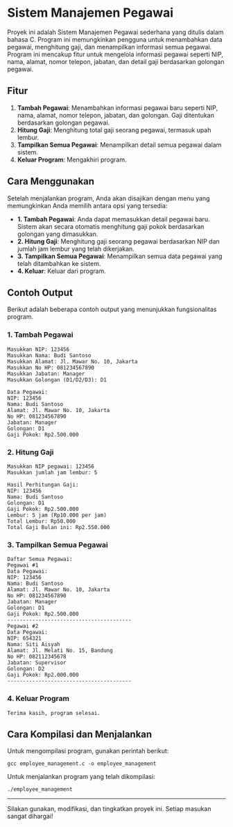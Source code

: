 # Sistem Manajemen Pegawai

Proyek ini adalah Sistem Manajemen Pegawai sederhana yang ditulis dalam bahasa C. Program ini memungkinkan pengguna untuk menambahkan data pegawai, menghitung gaji, dan menampilkan informasi semua pegawai. Program ini mencakup fitur untuk mengelola informasi pegawai seperti NIP, nama, alamat, nomor telepon, jabatan, dan detail gaji berdasarkan golongan pegawai.

## Fitur
1. **Tambah Pegawai**: Menambahkan informasi pegawai baru seperti NIP, nama, alamat, nomor telepon, jabatan, dan golongan. Gaji ditentukan berdasarkan golongan pegawai.
2. **Hitung Gaji**: Menghitung total gaji seorang pegawai, termasuk upah lembur.
3. **Tampilkan Semua Pegawai**: Menampilkan detail semua pegawai dalam sistem.
4. **Keluar Program**: Mengakhiri program.

## Cara Menggunakan
Setelah menjalankan program, Anda akan disajikan dengan menu yang memungkinkan Anda memilih antara opsi yang tersedia:

- **1. Tambah Pegawai**: Anda dapat memasukkan detail pegawai baru. Sistem akan secara otomatis menghitung gaji pokok berdasarkan golongan yang dimasukkan.
- **2. Hitung Gaji**: Menghitung gaji seorang pegawai berdasarkan NIP dan jumlah jam lembur yang telah dikerjakan.
- **3. Tampilkan Semua Pegawai**: Menampilkan semua data pegawai yang telah ditambahkan ke sistem.
- **4. Keluar**: Keluar dari program.

## Contoh Output
Berikut adalah beberapa contoh output yang menunjukkan fungsionalitas program.

### 1. Tambah Pegawai
```
Masukkan NIP: 123456
Masukkan Nama: Budi Santoso
Masukkan Alamat: Jl. Mawar No. 10, Jakarta
Masukkan No HP: 081234567890
Masukkan Jabatan: Manager
Masukkan Golongan (D1/D2/D3): D1

Data Pegawai:
NIP: 123456
Nama: Budi Santoso
Alamat: Jl. Mawar No. 10, Jakarta
No HP: 081234567890
Jabatan: Manager
Golongan: D1
Gaji Pokok: Rp2.500.000
```

### 2. Hitung Gaji
```
Masukkan NIP pegawai: 123456
Masukkan jumlah jam lembur: 5

Hasil Perhitungan Gaji:
NIP: 123456
Nama: Budi Santoso
Golongan: D1
Gaji Pokok: Rp2.500.000
Lembur: 5 jam (Rp10.000 per jam)
Total Lembur: Rp50.000
Total Gaji Bulan ini: Rp2.550.000
```

### 3. Tampilkan Semua Pegawai
```
Daftar Semua Pegawai:
Pegawai #1
Data Pegawai:
NIP: 123456
Nama: Budi Santoso
Alamat: Jl. Mawar No. 10, Jakarta
No HP: 081234567890
Jabatan: Manager
Golongan: D1
Gaji Pokok: Rp2.500.000
----------------------------------------
Pegawai #2
Data Pegawai:
NIP: 654321
Nama: Siti Aisyah
Alamat: Jl. Melati No. 15, Bandung
No HP: 082112345678
Jabatan: Supervisor
Golongan: D2
Gaji Pokok: Rp2.000.000
----------------------------------------
```

### 4. Keluar Program
```
Terima kasih, program selesai.
```

## Cara Kompilasi dan Menjalankan
Untuk mengompilasi program, gunakan perintah berikut:
```
gcc employee_management.c -o employee_management
```

Untuk menjalankan program yang telah dikompilasi:
```
./employee_management
```

---
Silakan gunakan, modifikasi, dan tingkatkan proyek ini. Setiap masukan sangat dihargai!
